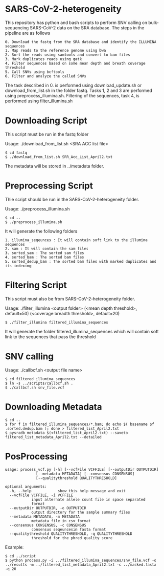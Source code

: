 # SARS-CoV-2-heterogeneity

This repository has python and bash scripts to perform SNV calling on bulk-sequencing SARS-CoV-2 data on the SRA database.
The steps in the pipeline are as follows

	0. Download the fastq from the SRA database and identify the ILLUMINA sequences
	1. Map reads to the reference genome using bwa
	2. Sort the reads using samtools and convert to bam files
	3. Mark duplicates reads using gatk
	4. Filter sequences based on some mean depth and breath coverage threshold 
	5. Call SNVs using bcftools
	6. Filter and analyze the called SNVs

The task described in 0. is performed using download_update.sh or download_from_list.sh in the folder fastq.
Tasks 1, 2 and 3 are performed using preprocess_illumina.sh.
Filtering of the sequences, task 4, is performed using filter_illumina.sh 

# Downloading Script

This script must be run in the fastq folder

Usage: ./download_from_list.sh \<SRA ACC list file\>

	$ cd fastq
	$ ./download_from_list.sh SRR_Acc_List_April2.txt

The metadata will be stored in ../metadata folder.

# Preprocessing Script

Thie script should be run in the SARS-CoV-2-heterogeneity folder.

Usage: ./preprocess_illumina.sh

	$ cd ..
	$ ./preprocess_illumina.sh

It will generate the following folders

	1. illumina_seqeunces : It will contain soft link to the illumina sequences
	2. sam : It will contain the sam files
	3. sorted_sam : The sorted sam files
	4. sorted_bam : The sorted bam files
	5. sorted_dedup_bam : The sorted bam files with marked duplicates and its indexing

# Filtering Script

This script must also be from SARS-CoV-2-heterogeneity folder.

Usage: ./filter_illumina \<output folder\> (\<mean depth threshold\>, default=50) (\<coverage breadth threshold\>, default=20) 

	$ ./filter_illumina filtered_illumina_sequences

It will generate the folder filtered_illumina_sequences which will contain soft link to the sequences that pass the threshold

# SNV calling

Usage: ./callbcf.sh \<output file name\>

	$ cd filtered_illumina_sequences
	$ ln -s ../scripts/callbcf.sh .
	$ ./callbcf.sh snv_file.vcf

# Downloading Metadata

	$ cd ..
	$ for f in filtered_illumina_sequences/*.bam; do echo $( basename $f .sorted.dedup.bam ); done > filtered_list_April2.txt
	$ pysradb metadata $(<filtered_list_April2.txt) --saveto filtered_list_metadata_April2.txt --detailed

# PosProcessing

	usage: process_vcf.py [-h] [--vcfFile VCFFILE] [--outputDir OUTPUTDIR]
			      [--metadata METADATA] [--consensus CONSENSUS]
			      [--qualitythreshold QUALITYTHRESHOLD]

	optional arguments:
	  -h, --help            show this help message and exit
	  --vcfFile VCFFILE, -i VCFFILE
				input alternate allele count file in space separated
				format
	  --outputDir OUTPUTDIR, -o OUTPUTDIR
				output directory for the sample summary files
	  --metadata METADATA, -m METADATA
				metadata file in csv format
	  --consensus CONSENSUS, -c CONSENSUS
				consensus seqeuncesin fasta format
	  --qualitythreshold QUALITYTHRESHOLD, -q QUALITYTHRESHOLD
				threshold for the phred quality score


Example:

	$ cd ../script
	$ python process.py -i ../filtered_illumina_sequences/snv_file.vcf -o ../results -m ../filtered_list_metadata_April2.txt -c ../masked.fasta -q 20 
